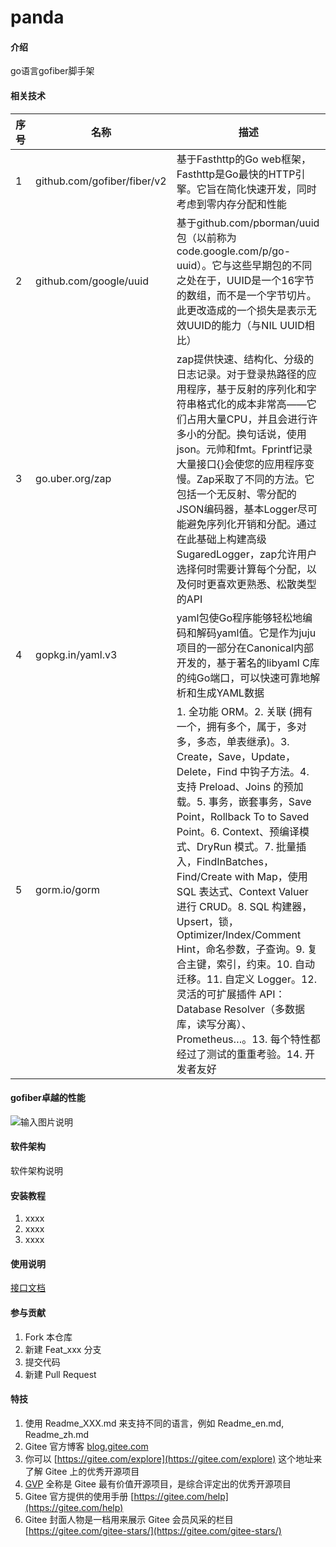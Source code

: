 # panda

#### 介绍
go语言gofiber脚手架

#### 相关技术
| 序号 | 名称                          | 描述 |
|----|-----------------------------|----|
| 1  |github.com/gofiber/fiber/v2|基于Fasthttp的Go web框架，Fasthttp是Go最快的HTTP引擎。它旨在简化快速开发，同时考虑到零内存分配和性能|
| 2  |github.com/google/uuid|基于github.com/pborman/uuid包（以前称为code.google.com/p/go-uuid）。它与这些早期包的不同之处在于，UUID是一个16字节的数组，而不是一个字节切片。此更改造成的一个损失是表示无效UUID的能力（与NIL UUID相比）|
| 3  |go.uber.org/zap|zap提供快速、结构化、分级的日志记录。对于登录热路径的应用程序，基于反射的序列化和字符串格式化的成本非常高——它们占用大量CPU，并且会进行许多小的分配。换句话说，使用json。元帅和fmt。Fprintf记录大量接口{}会使您的应用程序变慢。Zap采取了不同的方法。它包括一个无反射、零分配的JSON编码器，基本Logger尽可能避免序列化开销和分配。通过在此基础上构建高级SugaredLogger，zap允许用户选择何时需要计算每个分配，以及何时更喜欢更熟悉、松散类型的API|
| 4  |gopkg.in/yaml.v3|yaml包使Go程序能够轻松地编码和解码yaml值。它是作为juju项目的一部分在Canonical内部开发的，基于著名的libyaml C库的纯Go端口，可以快速可靠地解析和生成YAML数据|
| 5  |gorm.io/gorm|1. 全功能 ORM。2. 关联 (拥有一个，拥有多个，属于，多对多，多态，单表继承)。3. Create，Save，Update，Delete，Find 中钩子方法。4. 支持 Preload、Joins 的预加载。5. 事务，嵌套事务，Save Point，Rollback To to Saved Point。6. Context、预编译模式、DryRun 模式。7. 批量插入，FindInBatches，Find/Create with Map，使用 SQL 表达式、Context Valuer 进行 CRUD。8. SQL 构建器，Upsert，锁，Optimizer/Index/Comment Hint，命名参数，子查询。9. 复合主键，索引，约束。10. 自动迁移。11. 自定义 Logger。12. 灵活的可扩展插件 API：Database Resolver（多数据库，读写分离）、Prometheus…。13. 每个特性都经过了测试的重重考验。14. 开发者友好|

#### gofiber卓越的性能
![输入图片说明](https://gofiber.io/assets/images/benchmark-pipeline.png)

#### 软件架构
软件架构说明


#### 安装教程

1.  xxxx
2.  xxxx
3.  xxxx

#### 使用说明
[接口文档](https://doc.apipost.net/docs/2ef94399bc66000)

#### 参与贡献

1.  Fork 本仓库
2.  新建 Feat_xxx 分支
3.  提交代码
4.  新建 Pull Request


#### 特技

1.  使用 Readme\_XXX.md 来支持不同的语言，例如 Readme\_en.md, Readme\_zh.md
2.  Gitee 官方博客 [blog.gitee.com](https://blog.gitee.com)
3.  你可以 [https://gitee.com/explore](https://gitee.com/explore) 这个地址来了解 Gitee 上的优秀开源项目
4.  [GVP](https://gitee.com/gvp) 全称是 Gitee 最有价值开源项目，是综合评定出的优秀开源项目
5.  Gitee 官方提供的使用手册 [https://gitee.com/help](https://gitee.com/help)
6.  Gitee 封面人物是一档用来展示 Gitee 会员风采的栏目 [https://gitee.com/gitee-stars/](https://gitee.com/gitee-stars/)
